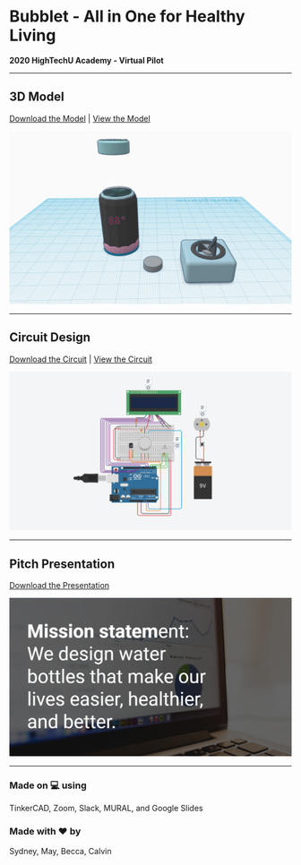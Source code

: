 # Bubblet - All in One for Healthy Living

**2020 HighTechU Academy - Virtual Pilot** 

---

## **3D Model**
[Download the Model](/model) | [View the Model](https://www.tinkercad.com/things/k4sJAlmo4ei-bubblet-cad)

![](/img/model.png)

---

## **Circuit Design**
[Download the Circuit](/circuit) | [View the Circuit](https://www.tinkercad.com/things/7yH4XXFPmSv-bubblet-circuit)

![](/img/circuit.png)

---

## **Pitch Presentation**
[Download the Presentation](/pitch)

![](/img/pitch.png) 

---

### Made on :computer: using
TinkerCAD, Zoom, Slack, MURAL, and Google Slides

### Made with :heart: by
Sydney, May, Becca, Calvin
